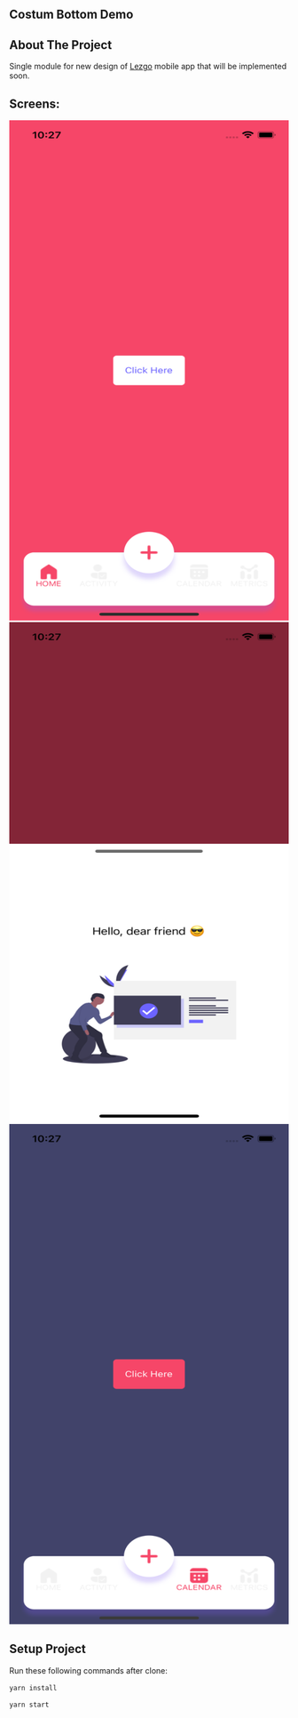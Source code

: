 <!-- ABOUT THE PROJECT -->
## Costum Bottom Demo

<!-- ABOUT THE PROJECT -->
## About The Project

Single module for new design of [Lezgo](https://www.lezgo.io) mobile app that will be implemented soon.
## Screens:
<img src="./assets/screenShots/screenOne.png" width="600" height="900">
<img src="./assets/screenShots/screenTwo.png" width="600" height="900">
<img src="./assets/screenShots/screenThree.png" width="600" height="900">

## Setup Project

Run these following commands after clone:

```
yarn install
```

```
yarn start
```



